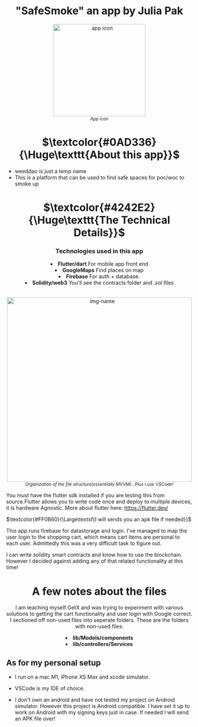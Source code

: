 <h1 align="center">"SafeSmoke" an app by Julia Pak</h1>
<!--
to align the header title to the center
<h2 align="center">by: Julia Pak</h2>
-->

<p align="center"><img alt="app icon" src="https://user-images.githubusercontent.com/41366455/192126801-1ac84c53-cd09-43b3-8885-66b560788a73.png" width="250"><br><sup><em>App icon</sup></em></p>

<h1 align="center">$\textcolor{#0AD336}{\Huge\texttt{About this app}}$</h1>

* weeddao is just a temp name
* This is a platform that can be used to find safe spaces for poc/woc to smoke up

<h1 align="center">$\textcolor{#4242E2}{\Huge\texttt{The Technical Details}}$</h1>

<div align="center"><h3 align="center">Technologies used in this app</h3>

<li> <b>Flutter/dart</b> For mobile app front end<br></li>
<li> <b>GoogleMaps</b> Find places on map<br></li>
<li> <b>Firebase</b> For auth + database.<br></li>
<li> <b>Solidity/web3</b> You'll see the contracts folder and .sol files <br></li>
<br>
    </div>

<p align="center"><img alt="img-name" src="https://user-images.githubusercontent.com/41366455/176866330-764ec99a-8803-43cd-8181-b24b18143dc9.png" height="500"><br><sup><em>Organization of the file structure(essentially MVVM)...Plus I use VSCode!</sup></em></p>

You must have the flutter sdk installed if you are testing this from source.Flutter allows you to write code once and deploy to multiple devices, it is hardware Agnostic. More about flutter here: <https://flutter.dev/>

 $\textcolor{#FF0B60}{\Large\textsf{I will sends you an apk file if needed}}$

 This app runs firebase for datastorage and login. I've managed to map the user login to the shopping cart, which means cart items are personal to each user. Admittedly this was a very difficult task to figure out.

 I can write solidity smart contracts and know how to use the blockchain. However I decided against adding any of that related functionality at this time!

<div align="center">

# A few notes about the files

I am teaching myself GetX and was trying to experiment with various solutions to getting the cart functionality and user login with Google correct. I sectioned off non-used files into seperate folders. These are the folders with non-used files:
<br>
<li> <b> lib/Models/components</b></li>
<li> <b> lib/controllers/Services</b></li>
 </div>

## As for my personal setup

* I run on a mac M1, iPhone XS Max and xcode simulator.

* VSCode is my IDE of choice.

* I don't own an android and have not tested my project on Android simulator. However this project is Android compatible. I have set it up to work on Android with my signing keys just in case. If needed I will send an APK file over!
